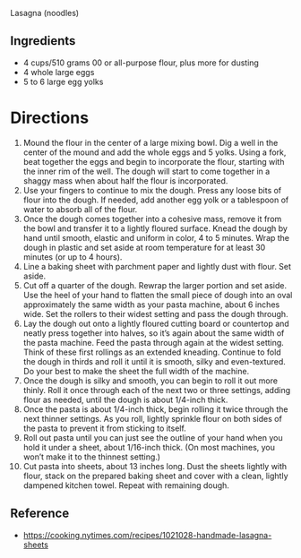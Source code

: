 Lasagna (noodles)

## Ingredients 

- 4 cups/510 grams 00 or all-purpose flour, plus more for dusting
- 4 whole large eggs
- 5 to 6 large egg yolks

# Directions 

1. Mound the flour in the center of a large mixing bowl. Dig a well in the center of the mound and add the whole eggs and 5 yolks. Using a fork, beat together the eggs and begin to incorporate the flour, starting with the inner rim of the well. The dough will start to come together in a shaggy mass when about half the flour is incorporated.
2. Use your fingers to continue to mix the dough. Press any loose bits of flour into the dough. If needed, add another egg yolk or a tablespoon of water to absorb all of the flour.
3. Once the dough comes together into a cohesive mass, remove it from the bowl and transfer it to a lightly floured surface. Knead the dough by hand until smooth, elastic and uniform in color, 4 to 5 minutes. Wrap the dough in plastic and set aside at room temperature for at least 30 minutes (or up to 4 hours).
4. Line a baking sheet with parchment paper and lightly dust with flour. Set aside.
5. Cut off a quarter of the dough. Rewrap the larger portion and set aside. Use the heel of your hand to flatten the small piece of dough into an oval approximately the same width as your pasta machine, about 6 inches wide. Set the rollers to their widest setting and pass the dough through.
6. Lay the dough out onto a lightly floured cutting board or countertop and neatly press together into halves, so it’s again about the same width of the pasta machine. Feed the pasta through again at the widest setting. Think of these first rollings as an extended kneading. Continue to fold the dough in thirds and roll it until it is smooth, silky and even-textured. Do your best to make the sheet the full width of the machine.
7. Once the dough is silky and smooth, you can begin to roll it out more thinly. Roll it once through each of the next two or three settings, adding flour as needed, until the dough is about 1/4-inch thick.
8. Once the pasta is about 1/4-inch thick, begin rolling it twice through the next thinner settings. As you roll, lightly sprinkle flour on both sides of the pasta to prevent it from sticking to itself.
9. Roll out pasta until you can just see the outline of your hand when you hold it under a sheet, about 1/16-inch thick. (On most machines, you won’t make it to the thinnest setting.)
10. Cut pasta into sheets, about 13 inches long. Dust the sheets lightly with flour, stack on the prepared baking sheet and cover with a clean, lightly dampened kitchen towel. Repeat with remaining dough.

## Reference

- <https://cooking.nytimes.com/recipes/1021028-handmade-lasagna-sheets>
 